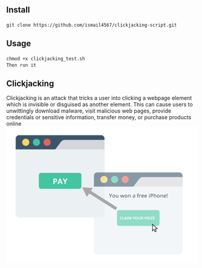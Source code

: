 ## Install
`git clone https://github.com/ismail4567/clickjacking-script.git`
## Usage 
`chmod +x clickjacking_test.sh`<br>
`Then run it`  
## Clickjacking
Clickjacking is an attack that tricks a user into clicking a webpage element which is invisible or disguised as another element. This can cause users to unwittingly download malware, visit malicious web pages, provide credentials or sensitive information, transfer money, or purchase products online
![](Clickjacking.png)
